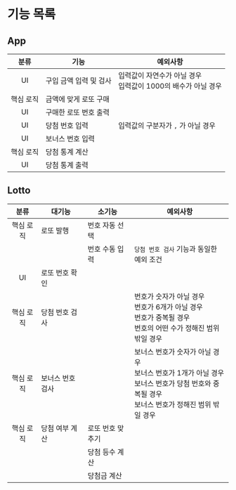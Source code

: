 # 기능 목록

## App

| 분류 | 기능 | 예외사항 |
|:--:|------|-------|
| UI | 구입 금액 입력 및 검사 | 입력값이 자연수가 아닐 경우 <br/> 입력값이 1000의 배수가 아닐 경우 |
| 핵심 로직 | 금액에 맞게 로또 구매 ||
| UI | 구매한 로또 번호 출력 ||
| UI | 당첨 번호 입력 | 입력값의 구분자가 `,` 가 아닐 경우 |
| UI | 보너스 번호 입력 ||
| 핵심 로직 | 당첨 통계 계산 ||
| UI | 당첨 통계 출력 ||

## Lotto

| 분류 | 대기능 | 소기능 | 예외사항 |
|:---:|----|------|---------|
| 핵심 로직 | 로또 발행 | 번호 자동 선택 ||
||| 번호 수동 입력 | `당첨 번호 검사` 기능과 동일한 예외 조건 |
| UI | 로또 번호 확인 |||
| 핵심 로직 | 당첨 번호 검사 || 번호가 숫자가 아닐 경우 <br/> 번호가 6개가 아닐 경우 <br/> 번호가 중복될 경우 <br/> 번호의 어떤 수가 정해진 범위 밖일 경우 |
| 핵심 로직 | 보너스 번호 검사 || 보너스 번호가 숫자가 아닐 경우 <br/> 보너스 번호가 1개가 아닐 경우 <br/> 보너스 번호가 당첨 번호와 중복될 경우 <br/> 보너스 번호가 정해진 범위 밖일 경우 |
| 핵심 로직 | 당첨 여부 계산 | 로또 번호 맞추기 ||
||| 당첨 등수 계산 ||
||| 당첨금 계산 ||

